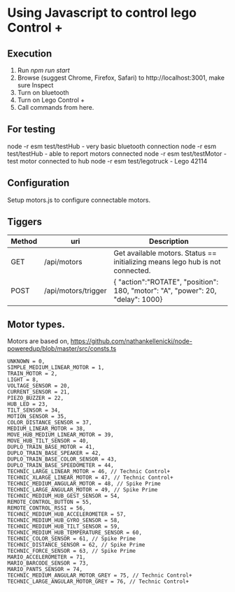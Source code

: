 # Using Javascript to control lego Control +

## Execution

1. Run *npm run start*
2. Browse (suggest Chrome, Firefox, Safari) to http://localhost:3001, make sure Inspect
3. Turn on bluetooth
4. Turn on Lego Control +
5. Call commands from here.

## For testing
node -r esm test/testHub - very basic bluetooth connection
node -r esm test/testHub - able to report motors connected
node -r esm test/testMotor - test motor connected to hub
node -r esm test/legotruck - Lego 42114

## Configuration
Setup motors.js to configure connectable motors.

## Tiggers

| Method | uri | Description |
| ----- | ----- | ----- |
| GET | /api/motors | Get available motors. Status == initializing means lego hub is not connected. |
| POST | /api/motors/trigger | { "action":"ROTATE", "position": 180, "motor": "A", "power": 20, "delay": 1000} |

## Motor types.
Motors are based on, https://github.com/nathankellenicki/node-poweredup/blob/master/src/consts.ts

```
UNKNOWN = 0,
SIMPLE_MEDIUM_LINEAR_MOTOR = 1,
TRAIN_MOTOR = 2,
LIGHT = 8,
VOLTAGE_SENSOR = 20,
CURRENT_SENSOR = 21,
PIEZO_BUZZER = 22,
HUB_LED = 23,
TILT_SENSOR = 34,
MOTION_SENSOR = 35,
COLOR_DISTANCE_SENSOR = 37,
MEDIUM_LINEAR_MOTOR = 38,
MOVE_HUB_MEDIUM_LINEAR_MOTOR = 39,
MOVE_HUB_TILT_SENSOR = 40,
DUPLO_TRAIN_BASE_MOTOR = 41,
DUPLO_TRAIN_BASE_SPEAKER = 42,
DUPLO_TRAIN_BASE_COLOR_SENSOR = 43,
DUPLO_TRAIN_BASE_SPEEDOMETER = 44,
TECHNIC_LARGE_LINEAR_MOTOR = 46, // Technic Control+
TECHNIC_XLARGE_LINEAR_MOTOR = 47, // Technic Control+
TECHNIC_MEDIUM_ANGULAR_MOTOR = 48, // Spike Prime
TECHNIC_LARGE_ANGULAR_MOTOR = 49, // Spike Prime
TECHNIC_MEDIUM_HUB_GEST_SENSOR = 54,
REMOTE_CONTROL_BUTTON = 55,
REMOTE_CONTROL_RSSI = 56,
TECHNIC_MEDIUM_HUB_ACCELEROMETER = 57,
TECHNIC_MEDIUM_HUB_GYRO_SENSOR = 58,
TECHNIC_MEDIUM_HUB_TILT_SENSOR = 59,
TECHNIC_MEDIUM_HUB_TEMPERATURE_SENSOR = 60,
TECHNIC_COLOR_SENSOR = 61, // Spike Prime
TECHNIC_DISTANCE_SENSOR = 62, // Spike Prime
TECHNIC_FORCE_SENSOR = 63, // Spike Prime
MARIO_ACCELEROMETER = 71,
MARIO_BARCODE_SENSOR = 73,
MARIO_PANTS_SENSOR = 74,
TECHNIC_MEDIUM_ANGULAR_MOTOR_GREY = 75, // Technic Control+
TECHNIC_LARGE_ANGULAR_MOTOR_GREY = 76, // Technic Control+
```
